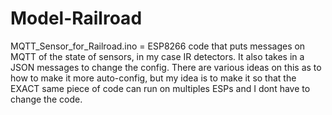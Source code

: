 # Model-Railroad


MQTT_Sensor_for_Railroad.ino = ESP8266 code that puts messages on MQTT of the state of sensors, in my case IR detectors. It also takes in a JSON messages to change the config. There are various ideas on this as to how to make it more auto-config, but my idea is to make it so that the EXACT same piece of code can run on multiples ESPs and I dont have to change the code.
